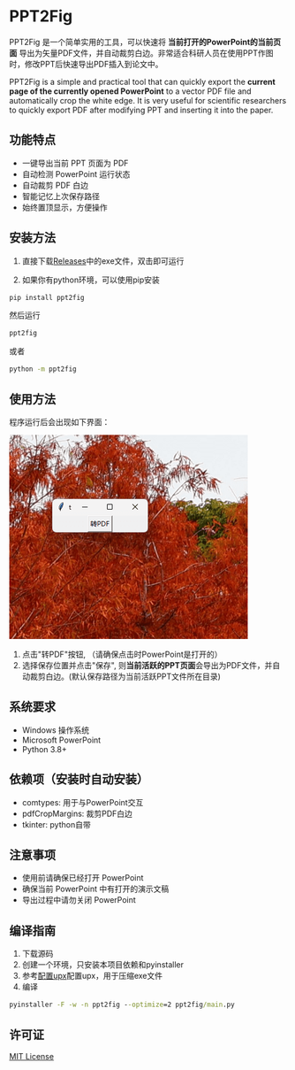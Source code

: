 # PPT2Fig


PPT2Fig 是一个简单实用的工具，可以快速将 **当前打开的PowerPoint的当前页面** 导出为矢量PDF文件，并自动裁剪白边。非常适合科研人员在使用PPT作图时，修改PPT后快速导出PDF插入到论文中。

PPT2Fig is a simple and practical tool that can quickly export the **current page of the currently opened PowerPoint** to a vector PDF file and automatically crop the white edge. It is very useful for scientific researchers to quickly export PDF after modifying PPT and inserting it into the paper.



## 功能特点

- 一键导出当前 PPT 页面为 PDF
- 自动检测 PowerPoint 运行状态
- 自动裁剪 PDF 白边
- 智能记忆上次保存路径
- 始终置顶显示，方便操作



## 安装方法

1. 直接下载[Releases](https://github.com/elliottzheng/ppt2fig/releases)中的exe文件，双击即可运行

2. 如果你有python环境，可以使用pip安装

```bash
pip install ppt2fig
```
然后运行
```bash
ppt2fig
```
或者
```bash
python -m ppt2fig
```

## 使用方法
程序运行后会出现如下界面：

![screenshot](./assets/screenshot.png)

1. 点击"转PDF"按钮, （请确保点击时PowerPoint是打开的）
2. 选择保存位置并点击"保存", 则**当前活跃的PPT页面**会导出为PDF文件，并自动裁剪白边。(默认保存路径为当前活跃PPT文件所在目录)


## 系统要求

- Windows 操作系统
- Microsoft PowerPoint
- Python 3.8+

## 依赖项（安装时自动安装）

- comtypes: 用于与PowerPoint交互    
- pdfCropMargins: 裁剪PDF白边
- tkinter: python自带


## 注意事项

- 使用前请确保已经打开 PowerPoint
- 确保当前 PowerPoint 中有打开的演示文稿
- 导出过程中请勿关闭 PowerPoint


## 编译指南

1. 下载源码
2. 创建一个环境，只安装本项目依赖和pyinstaller
3. 参考[配置upx](https://blog.csdn.net/JiuShu110/article/details/132625538)配置upx，用于压缩exe文件
4. 编译
```cmd
pyinstaller -F -w -n ppt2fig --optimize=2 ppt2fig/main.py 
```

## 许可证

[MIT License](LICENSE)